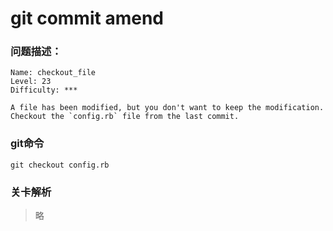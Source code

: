 # git commit amend

### 问题描述：

```text
Name: checkout_file
Level: 23
Difficulty: ***

A file has been modified, but you don't want to keep the modification.  Checkout the `config.rb` file from the last commit.
```

### git命令

```shell
git checkout config.rb
```

### 关卡解析

> 略